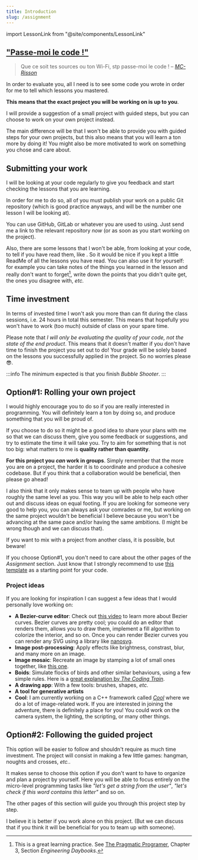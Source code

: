 ```yaml
---
title: Introduction
slug: /assignment
---
```

import LessonLink from "@site/components/LessonLink"

## ["Passe-moi le code !"](https://www.youtube.com/watch?v=59lC-XnPgBE&ab_channel=LaCineTech)

> Que ce soit tes sources ou ton Wi-Fi, stp passe-moi le code ! 
– [*MC-Risson*](https://www.youtube.com/watch?v=59lC-XnPgBE&ab_channel=LaCineTech)

In order to evaluate you, all I need is to see some code you wrote in order for me to tell which lessons you mastered.

**This means that the exact project you will be working on is up to you**.

I will provide a suggestion of a small project with guided steps, but you can choose to work on your own project instead.

The main difference will be that I won't be able to provide you with guided steps for your own projects, but this also means that you will learn a ton more by doing it! You might also be more motivated to work on something you chose and care about.

## Submitting your work

I will be looking at your code regularly to give you feedback and start checking the lessons that you are learning.

In order for me to do so, all of you must publish your work on a public Git repository (which is good practice anyways, and will be the number one lesson I will be looking at).

You can use GitHub, GitLab or whatever you are used to using. Just send me a link to the relevant repository *now* (or as soon as you start working on the project).

Also, there are some lessons that I won't be able, from looking at your code, to tell if you have read them, like <LessonLink slug="master-your-ide"/>. So it would be nice if you kept a little ReadMe of all the lessons you have read. You can also use it for yourself: for example you can take notes of the things you learned in the lesson and really don't want to forget[^1], write down the points that you didn't quite get, the ones you disagree with, *etc.*

[^1]: This is a great learning practice. See [The Pragmatic Programer](https://pragprog.com/titles/tpp20/the-pragmatic-programmer-20th-anniversary-edition/), Chapter 3, Section *Engineering Daybooks*.

## Time investment

In terms of invested time I won't ask you more than can fit during the class sessions, i.e. 24 hours in total this semester. This means that hopefully you won't have to work (too much) outside of class on your spare time.

Please note that *I will only be evaluating the quality of your code, not the state of the end product*. This means that it doesn't matter if you don't have time to finish the project you set out to do! Your grade will be solely based on the lessons you successfully applied in the project. So no worries please 😎.


:::info
The minimum expected is that you finish *Bubble Shooter*.
:::

## Option#1: Rolling your own project

I would highly encourage you to do so if you are really interested in programming. You will definitely learn a ton by doing so, and produce something that you will be proud of.

If you choose to do so it might be a good idea to share your plans with me so that we can discuss them, give you some feedback or suggestions, and try to estimate the time it will take you. Try to aim for something that is not too big: what matters to me is **quality rather than quantity**.

**For this project you _can_ work in groups**. Simply remember that the more you are on a project, the harder it is to coordinate and produce a cohesive codebase. But if you think that a collaboration would be beneficial, then please go ahead!

I also think that it only makes sense to team up with people who have roughly the same level as you. This way you will be able to help each other out and discuss ideas on equal footing. If you are looking for someone very good to help you, you can always ask your comrades or me, but working on the same project wouldn't be beneficial I believe because you won't be advancing at the same pace and/or having the same ambitions. (I might be wrong though and we can discuss that).

If you want to mix with a project from another class, it is possible, but beware!

If you choose Option#1, you don't need to care about the other pages of the *Assignment* section. Just know that I strongly recommend to use [this template](https://github.com/JulesFouchy/Simple-Cpp-Setup) as a starting point for your code.

### Project ideas

If you are looking for inspiration I can suggest a few ideas that I would personally love working on:

 - **A Bezier-curve editor**: Check out [this video](https://youtu.be/aVwxzDHniEw) to learn more about Bezier curves. Bezier curves are pretty cool; you could do an editor that renders them, allows you to draw them, implement a fill algorithm to colorize the interior, and so on. Once you can render Bezier curves you can render any SVG using a library like [nanosvg](https://github.com/memononen/nanosvg).
 - **Image post-processing**: Apply effects like brightness, constrast, blur, and many more on an image.
 - **Image mosaic**: Recreate an image by stamping a lot of small ones together, like [this one](https://blenderartists.org/t/mosaic-image-generator-program/596903).
 - **Boids**: Simulate flocks of birds and other similar behaviours, using a few simple rules. Here is a [great explanation by *The Coding Train*](https://youtu.be/P_xJMH8VvAE?list=PLRqwX-V7Uu6ZV4yEcW3uDwOgGXKUUsPOM).
 - **A drawing app**: With a few tools: brushes, shapes, *etc.*
 - **A tool for generative artists**
 - **Cool**: I am currently working on a C++ framework called [*Cool*](https://coollibs.github.io/home/) where we do a lot of image-related work. If you are interested in joining the adventure, there is definitely a place for you! You could work on the camera system, the lighting, the scripting, or many other things.

## Option#2: Following the guided project

This option will be easier to follow and shouldn't require as much time investment. The project will consist in making a few little games: hangman, noughts and crosses, *etc.*.

It makes sense to choose this option if you don't want to have to organize and plan a project by yourself. Here you will be able to focus entirely on the micro-level programming tasks like *"let's get a string from the user"*, *"let's check if this word contains this letter"* and so on.

The other pages of this section will guide you through this project step by step.

I believe it is better if you work alone on this project. (But we can discuss that if you think it will be beneficial for you to team up with someone).